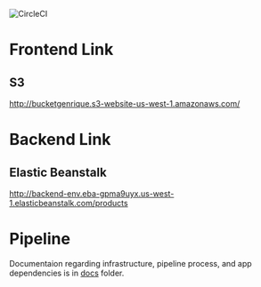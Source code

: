 ![CircleCI](https://circleci.com/gh/genrique98/AWS-Full-Stack.svg?style=svg)

# Frontend Link
## S3
http://bucketgenrique.s3-website-us-west-1.amazonaws.com/

# Backend Link
## Elastic Beanstalk
http://backend-env.eba-gpma9uyx.us-west-1.elasticbeanstalk.com/products

# Pipeline
Documentaion regarding infrastructure, pipeline process, and app dependencies is in [docs](./docs) folder.